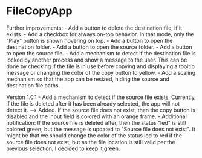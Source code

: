 # FileCopyApp

Further improvements:
	- Add a button to delete the destination file, if it exists.
	- Add a checkbox for always on-top behavior. In that mode, only the "Play" button is shown hovering on top.
	- Add a button to open the destination folder.
	- Add a button to open the source folder.
	- Add a button to open the source file.
	- Add a mechanism to detect if the destination file is locked by another process and show a message to the user. This can be done by checking if the file is in use before copying and displaying a tooltip message or changing the color of the copy button to yellow.
	- Add a scaling mechanism so that the app can be resized, hiding the source and destination file paths.

Version 1.0.1
	- Add a mechanism to detect if the source file exists. Currently, if the file is deleted after it has been already selected, the app will not detect it.
		--> Added. If the source file does not exist, then the copy button is disabled and the input field is colored with an orange frame.
			- Additional notification: If the source file is deleted after, then the status "led" is still colored green, but the message is updated to "Source file does not exist". It might be that we should change the color of the status led to red if the source file does not exist, but as the file location is still valid per the previous selection, I decided to keep it green.